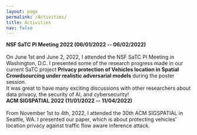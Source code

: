 ```yaml
---
layout: page
permalink: /Activities/
title: Activities
nav: false
---
```


<div class="row justify-content-md-center">
    <div class="col-sm-3">
        <img class="img-fluid rounded z-depth-1" src="{{ '/assets/img/activity/NSFSaTC2022.jpg' | relative_url }}" alt=""/>
    </div>
    <div class="col-sm-8">
        <b>NSF SaTC PI Meeting 2022 (06/01/2022 -- 06/02/2022)</b> <br><br>
        On June 1st and June 2, 2022, I attended the NSF SaTC PI Meeting in Washington, D.C. I presented some of the research progress made in our current SaTC project  <b>Privacy protection of Vehicles location in Spatial Crowdsourcing under realistic adversarial models</b> during the poster session. <br>
        It was great to have many exciting discussions with other researchers about data privacy, the security of AI, and cybersecurity!
    </div>
    
    

</div>  
<div class="row justify-content-md-center">
    <div class="col-sm-3">
        <img class="img-fluid rounded z-depth-1" src="{{ '/assets/img/activity/SIGSPATIAL2022.jpg' | relative_url }}" alt=""/>
    </div>
    <div class="col-sm-8">
        <b>ACM SIGSPATIAL 2022 (11/01/2022 -- 11/04/2022)</b> <br><br>
        From November 1st to 4th, 2022, I attended the 30th ACM SIGSPATIAL in Seattle, WA. I presented our paper, which is about protecting vehicles' location privacy against traffic flow aware inference attack.
    </div>
</div>  
